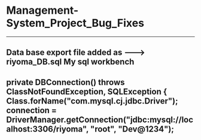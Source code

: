 # Management-System_Project_Bug_Fixes

--------------------------------
Data base export file added as --->
riyoma_DB.sql
My sql workbench
--------------------------------

   private DBConnection() throws ClassNotFoundException, SQLException {
        Class.forName("com.mysql.cj.jdbc.Driver");
        connection = DriverManager.getConnection("jdbc:mysql://localhost:3306/riyoma", "root", "Dev@1234");
 --------------------------------
